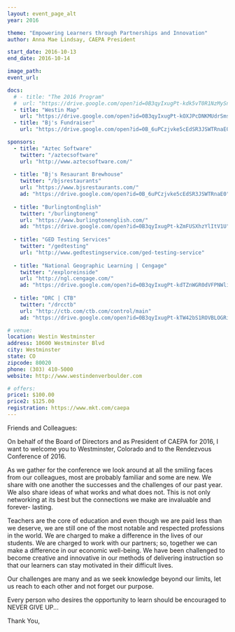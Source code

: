```yaml
---
layout: event_page_alt
year: 2016

theme: "Empowering Learners through Partnerships and Innovation"
author: Anna Mae Lindsay, CAEPA President

start_date: 2016-10-13
end_date: 2016-10-14

image_path: 
event_url: 

docs:
  # - title: "The 2016 Program"
  #  url: "https://drive.google.com/open?id=0B3qyIxugPt-kdk5vT0R1NzMySnAzeHI5M25MNmprWnNPakQ4"
  - title: "Westin Map"
    url: "https://drive.google.com/open?id=0B3qyIxugPt-kOXJPcDNKMUdrSms"
  - title: "Bj's Fundraiser"
    url: "https://drive.google.com/open?id=0B_6uPCzjvke5cEdSR3JSWTRnaE0"

sponsors:
  - title: "Aztec Software"
    twitter: "/aztecsoftware"
    url: "http://www.aztecsoftware.com/"
    
  - title: "Bj's Resaurant Brewhouse"
    twitter: "/bjsrestaurants"
    url: "https://www.bjsrestaurants.com/"
    ad: "https://drive.google.com/open?id=0B_6uPCzjvke5cEdSR3JSWTRnaE0"
    
  - title: "BurlingtonEnglish"
    twitter: "/burlingtoneng"
    url: "https://www.burlingtonenglish.com/"
    ad: "https://drive.google.com/open?id=0B3qyIxugPt-kZmFUSXhzYlItV1U"
    
  - title: "GED Testing Services"
    twitter: "/gedtesting"
    url: "http://www.gedtestingservice.com/ged-testing-service"
    
  - title: "National Geographic Learning | Cengage"
    twitter: "/exploreinside"
    url: "http://ngl.cengage.com/"
    ad: "https://drive.google.com/open?id=0B3qyIxugPt-kdTZnWGR0dVFPNWliaTBIcUlxWk94OVBhX3FN"
    
  - title: "DRC | CTB"
    twitter: "/drcctb"
    url: "http://ctb.com/ctb.com/control/main"
    ad: "https://drive.google.com/open?id=0B3qyIxugPt-kTW42bS1ROVBLOGRiMU5Ka3B2dzRJX241TFkw"

# venue:
location: Westin Westminster
address: 10600 Westminster Blvd
city: Westminster
state: CO
zipcode: 80020
phone: (303) 410-5000
website: http://www.westindenverboulder.com

# offers:
price1: $100.00
price2: $125.00
registration: https://www.mkt.com/caepa
---
```

Friends and Colleagues:

On behalf of the Board of Directors and as President of CAEPA for 2016, I want to welcome you to Westminster, Colorado and to the Rendezvous Conference of 2016. 

As we gather for the conference we look around at all the smiling faces from our colleagues, most are probably familiar and some are new. We share with one another the successes and the challenges of our past year. We also share ideas of what works and what does not. This is not only networking at its best but the connections we make are invaluable and forever- lasting. 

Teachers are the core of education and even though we are paid less than we deserve, we are still one of the most notable and respected professions in the world. We are charged to make a difference in the lives of our students. We are charged to work with our partners; so, together we can make a difference in our economic well-being. We have been challenged to become creative and innovative in our methods of delivering instruction so that our learners can stay motivated in their difficult lives. 

Our challenges are many and as we seek knowledge beyond our limits, let us reach to each other and not forget our purpose. 

Every person who desires the opportunity to learn should be encouraged to NEVER GIVE UP... 

Thank You,